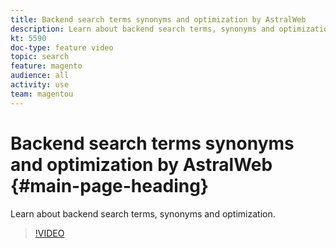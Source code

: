 ```yaml
---
title: Backend search terms synonyms and optimization by AstralWeb
description: Learn about backend search terms, synonyms and optimization.
kt: 5590
doc-type: feature video
topic: search
feature: magento
audience: all
activity: use
team: magentou
---
```


# Backend search terms synonyms and optimization by AstralWeb {#main-page-heading}

Learn about backend search terms, synonyms and optimization.

>[!VIDEO](https://video.tv.adobe.com/v/35735?quality=12&learn=on)

